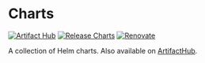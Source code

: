 # Charts

[![Artifact Hub](https://img.shields.io/endpoint?url=https://artifacthub.io/badge/repository/cogitri)](https://artifacthub.io/packages/search?repo=cogitri&sort=relevance)
[![Release Charts](https://github.com/Cogitri/charts/actions/workflows/release.yaml/badge.svg)](https://github.com/Cogitri/charts/actions/workflows/release.yaml)
[![Renovate](https://img.shields.io/badge/Renovate-enabled-brightgreen?logo=renovatebot&logoColor=1DDEDD)](https://renovatebot.com)

A collection of Helm charts. Also available on [ArtifactHub](https://artifacthub.io/packages/search?repo=cogitri&sort=relevance).

